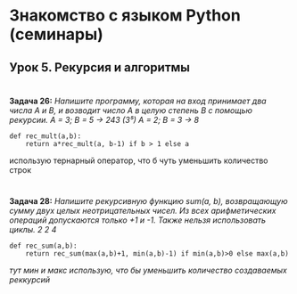 # Знакомство с языком Python (семинары)
## Урок 5. Рекурсия и алгоритмы
#

**Задача 26:** *Напишите программу, которая на вход принимает
два числа A и B, и возводит число А в целую степень B с
помощью рекурсии.
A = 3; B = 5 -> 243 (3⁵)
A = 2; B = 3 -> 8*  
```
def rec_mult(a,b):
    return a*rec_mult(a, b-1) if b > 1 else a  
```
использую тернарный оператор, что б чуть уменьшить количество строк  
#

**Задача 28:** *Напишите рекурсивную функцию sum(a, b),
возвращающую сумму двух целых неотрицательных чисел. Из
всех арифметических операций допускаются только +1 и -1.
Также нельзя использовать циклы.
2 2
4*  
```
def rec_sum(a,b):
    return rec_sum(max(a,b)+1, min(a,b)-1) if min(a,b)>0 else max(a,b)
```
*тут мин и макс использую, что бы уменьшить количество создаваемых реккурсий*